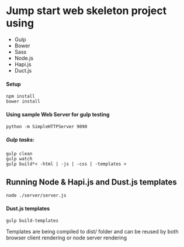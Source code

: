 # Jump start web skeleton project using
 * Gulp
 * Bower
 * Sass
 * Node.js
 * Hapi.js
 * Duct.js 


#### Setup
```
npm install
bower install
```

#### Using sample Web Server for gulp testing
```
python -m SimpleHTTPServer 9090
```

##### Gulp tasks:
```
gulp clean
gulp watch
gulp build*< -html | -js | -css | -templates >
```

## Running Node & Hapi.js and Dust.js templates
```
node ./server/server.js
```

#### Dust.js templates
```
gulp build-templates
```
Templates are being compiled to dist/ folder and can be reused by both browser client rendering or node server rendering


